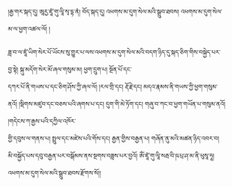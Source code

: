 ﻿  
།རྒྱ་གར་སྐད་དུ། ཨཱརྱ་ཛཱཾ་གུ་ལཱི་སྭ་དྷ་ནཾ། བོད་སྐད་དུ། འཕགས་མ་དུག་སེལ་མའི་སྒྲུབ་ཐབས། འཕགས་མ་དུག་སེལ་མ་ལ་ཕྱག་འཚལ་ལོ། །  
  
ཟླ་བ་ལ་ཛཱཾ་ཡིག་སེར་པོ་ཡོངས་སུ་གྱུར་པ་ལས་འཕགས་མ་དུག་སེལ་མའི་བདག་ཉིད་དུ་སྐད་ཅིག་གིས་བསྐྱེད་པར་བྱ་སྟེ། སྐུ་མདོག་སེར་མོ་ཞལ་གསུམ་མ། ཕྱག་དྲུག་པ། སྔོན་པོ་དང་  
དཀར་པོ་ནི་གཡས་པ་དང་ཅིག་ཤོས་ཀྱི་ཞལ་ལོ། །རལ་གྲི་དང། རྡོ་རྗེ་དང། མདའ་རྣམས་ནི་གཡས་ཀྱི་ཕྱག་གསུམ་ནའོ། །སྡིགས་མཛུབ་དང་བཅས་པའི་ཞགས་པ་དང། དུག་གི་མེ་ཏོག་དང། གཞུ་བ་ཀང་བ་ཕྱག་གཡོན་པ་གསུམ་ནའོ། །གདེངས་ཀ་རྒྱས་པའི་དཀྱིལ་འཁོར་  
གྱི་དབུས་ལ་གནས་པ། སྤྲུལ་དང་མཛེས་པའི་གོས་དང། རྒྱན་གྱིས་བརྒྱན་པ། གཞོན་ནུ་མའི་མཚན་ཉིད་འབར་བ། མི་བསྐྱོད་པས་དབུ་བརྒྱན་པར་བསྒོམས་ནས་སྔགས་བཟླས་པར་བྱའོ། ཨོཾ་ཛཱཾ་གུ་ལཱི་སརྦ་བི་ཥ་པྲ་ཤ་མ་ནི་ཕུསཱ་ཧཱ། འཕགས་མ་དུག་སེལ་མའི་སྒྲུབ་ཐབས་རྫོགས་སོ།།  
  
  
